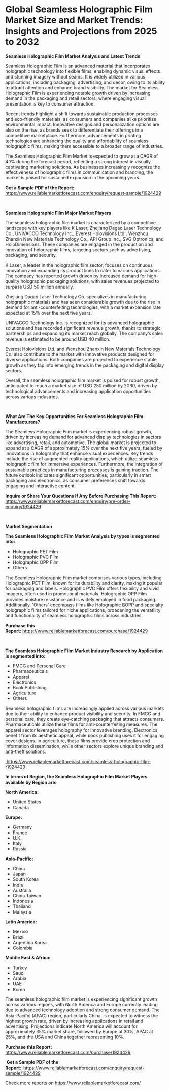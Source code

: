 <p><h1>Global Seamless Holographic Film Market Size and Market Trends: Insights and Projections from 2025 to 2032</h1></p><p><strong>Seamless Holographic Film Market Analysis and Latest Trends</strong></p>
<p><p>Seamless Holographic Film is an advanced material that incorporates holographic technology into flexible films, enabling dynamic visual effects and stunning imagery without seams. It is widely utilized in various applications, including packaging, advertising, and decor, owing to its ability to attract attention and enhance brand visibility. The market for Seamless Holographic Film is experiencing notable growth driven by increasing demand in the packaging and retail sectors, where engaging visual presentation is key to consumer attraction.</p><p>Recent trends highlight a shift towards sustainable production processes and eco-friendly materials, as consumers and companies alike prioritize environmental impact. Innovative designs and personalization options are also on the rise, as brands seek to differentiate their offerings in a competitive marketplace. Furthermore, advancements in printing technologies are enhancing the quality and affordability of seamless holographic films, making them accessible to a broader range of industries.</p><p>The Seamless Holographic Film Market is expected to grow at a CAGR of 4.1% during the forecast period, reflecting a strong interest in visually captivating marketing solutions. As businesses increasingly recognize the effectiveness of holographic films in communication and branding, the market is poised for sustained expansion in the upcoming years.</p></p>
<p><strong>Get a Sample PDF of the Report:&nbsp;</strong> <a href="https://www.reliablemarketforecast.com/enquiry/request-sample/1924429?utm_campaign=3324&utm_medium=2&utm_source=Github&utm_content=ia&utm_term=28032025&utm_id=seamless-holographic-film">https://www.reliablemarketforecast.com/enquiry/request-sample/1924429</a></p>
<p>&nbsp;</p>
<p><strong>Seamless Holographic Film Major Market Players</strong></p>
<p><p>The seamless holographic film market is characterized by a competitive landscape with key players like K Laser, Zhejiang Dagao Laser Technology Co., UNIVACCO Technology Inc., Everest Holovisions Ltd., Wenzhou Zhanxin New Materials Technology Co., API Group Inc., SVG Optronics, and HoloDimensions. These companies are engaged in the production and innovation of holographic films, targeting sectors such as advertising, packaging, and security.</p><p>K Laser, a leader in the holographic film sector, focuses on continuous innovation and expanding its product lines to cater to various applications. The company has reported growth driven by increased demand for high-quality holographic packaging solutions, with sales revenues projected to surpass USD 50 million annually.</p><p>Zhejiang Dagao Laser Technology Co. specializes in manufacturing holographic materials and has seen considerable growth due to the rise in demand for anti-counterfeiting technologies, with a market expansion rate expected at 15% over the next five years.</p><p>UNIVACCO Technology Inc. is recognized for its advanced holographic solutions and has recorded significant revenue growth, thanks to strategic partnerships and expanding its market reach globally. The company’s sales revenue is estimated to be around USD 40 million.</p><p>Everest Holovisions Ltd. and Wenzhou Zhanxin New Materials Technology Co. also contribute to the market with innovative products designed for diverse applications. Both companies are projected to experience stable growth as they tap into emerging trends in the packaging and digital display sectors.</p><p>Overall, the seamless holographic film market is poised for robust growth, anticipated to reach a market size of USD 250 million by 2030, driven by technological advancements and increasing application opportunities across various industries.</p></p>
<p>&nbsp;</p>
<p><strong>What Are The Key Opportunities For Seamless Holographic Film Manufacturers?</strong></p>
<p><p>The Seamless Holographic Film market is experiencing robust growth, driven by increasing demand for advanced display technologies in sectors like advertising, retail, and automotive. The global market is projected to expand at a CAGR of approximately 15% over the next five years, fueled by innovations in holography that enhance visual experiences. Key trends include the rise of augmented reality applications, which utilize seamless holographic film for immersive experiences. Furthermore, the integration of sustainable practices in manufacturing processes is gaining traction. The future outlook indicates significant opportunities, particularly in smart packaging and electronics, as consumer preferences shift towards engaging and interactive content.</p></p>
<p><strong>Inquire or Share Your Questions If Any Before Purchasing This Report:</strong> <a href="https://www.reliablemarketforecast.com/enquiry/pre-order-enquiry/1924429?utm_campaign=3324&utm_medium=2&utm_source=Github&utm_content=ia&utm_term=28032025&utm_id=seamless-holographic-film">https://www.reliablemarketforecast.com/enquiry/pre-order-enquiry/1924429</a></p>
<p>&nbsp;</p>
<p><strong>Market Segmentation</strong></p>
<p><strong>The Seamless Holographic Film Market Analysis by types is segmented into:</strong></p>
<p><ul><li>Holographic PET Film</li><li>Holographic PVC Film</li><li>Holographic OPP Film</li><li>Others</li></ul></p>
<p><p>The Seamless Holographic Film market comprises various types, including Holographic PET Film, known for its durability and clarity, making it popular for packaging and labels. Holographic PVC Film offers flexibility and vivid imagery, often used in promotional materials. Holographic OPP Film provides moisture resistance and is widely employed in food packaging. Additionally, 'Others' encompass films like Holographic BOPP and specialty holographic films tailored for niche applications, broadening the versatility and functionality of seamless holographic films across industries.</p></p>
<p><strong>Purchase this Report:&nbsp;</strong><a href="https://www.reliablemarketforecast.com/purchase/1924429?utm_campaign=3324&utm_medium=2&utm_source=Github&utm_content=ia&utm_term=28032025&utm_id=seamless-holographic-film">https://www.reliablemarketforecast.com/purchase/1924429</a></p>
<p>&nbsp;</p>
<p><strong>The Seamless Holographic Film Market Industry Research by Application is segmented into:</strong></p>
<p><ul><li>FMCG and Personal Care</li><li>Pharmaceuticals</li><li>Apparel</li><li>Electronics</li><li>Book Publishing</li><li>Agriculture</li><li>Others</li></ul></p>
<p><p>Seamless holographic films are increasingly applied across various markets due to their ability to enhance product visibility and security. In FMCG and personal care, they create eye-catching packaging that attracts consumers. Pharmaceuticals utilize these films for anti-counterfeiting measures. The apparel sector leverages holography for innovative branding. Electronics benefit from its aesthetic appeal, while book publishing uses it for engaging cover designs. In agriculture, these films provide crop protection and information dissemination, while other sectors explore unique branding and anti-theft solutions.</p></p>
<p><a href="https://www.reliablemarketforecast.com/seamless-holographic-film-r1924429?utm_campaign=3324&utm_medium=2&utm_source=Github&utm_content=ia&utm_term=28032025&utm_id=seamless-holographic-film">&nbsp;https://www.reliablemarketforecast.com/seamless-holographic-film-r1924429</a></p>
<p><strong>In terms of Region, the Seamless Holographic Film Market Players available by Region are:</strong></p>
<p>
    <p> <strong> North America: </strong>
        <ul>
            <li>United States</li>
            <li>Canada</li>
        </ul>
        </p> 
    <p> <strong> Europe: </strong>
        <ul>
            <li>Germany</li>
            <li>France</li>
            <li>U.K.</li>
            <li>Italy</li>
            <li>Russia</li>
        </ul>
        </p> 
    <p> <strong> Asia-Pacific: </strong>
        <ul>
            <li>China</li>
            <li>Japan</li>
            <li>South Korea</li>
            <li>India</li>
            <li>Australia</li>
            <li>China Taiwan</li>
            <li>Indonesia</li>
            <li>Thailand</li>
            <li>Malaysia</li>
        </ul>
        </p> 
    <p> <strong> Latin America: </strong>
        <ul>
            <li>Mexico</li>
            <li>Brazil</li>
            <li>Argentina Korea</li>
            <li>Colombia</li>
        </ul>
        </p> 
    <p> <strong> Middle East & Africa: </strong>
        <ul>
            <li>Turkey</li>
            <li>Saudi</li>
            <li>Arabia</li>
            <li>UAE</li>
            <li>Korea</li>
        </ul>
    </p>
    </p>
<p><p>The seamless holographic film market is experiencing significant growth across various regions, with North America and Europe currently leading due to advanced technology adoption and strong consumer demand. The Asia-Pacific (APAC) region, particularly China, is expected to witness the highest growth rate, driven by increasing applications in retail and advertising. Projections indicate North America will account for approximately 35% market share, followed by Europe at 30%, APAC at 25%, and the USA and China together representing 10%.</p></p>
<p><strong>Purchase this Report: </strong><a href="https://www.reliablemarketforecast.com/purchase/1924429?utm_campaign=3324&utm_medium=2&utm_source=Github&utm_content=ia&utm_term=28032025&utm_id=seamless-holographic-film">https://www.reliablemarketforecast.com/purchase/1924429</a></p>
<p>&nbsp;<strong>Get a Sample PDF of the Report:&nbsp;&nbsp;</strong><a href="https://www.reliablemarketforecast.com/enquiry/request-sample/1924429?utm_campaign=3324&utm_medium=2&utm_source=Github&utm_content=ia&utm_term=28032025&utm_id=seamless-holographic-film">https://www.reliablemarketforecast.com/enquiry/request-sample/1924429</a></p>
<p><strong></strong></p>
<p>Check more reports on <a href="https://www.reliablemarketforecast.com/?utm_campaign=3324&utm_medium=2&utm_source=Github&utm_content=ia&utm_term=28032025&utm_id=seamless-holographic-film">https://www.reliablemarketforecast.com/</a></p>